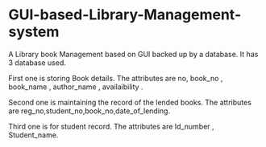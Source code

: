 # GUI-based-Library-Management-system
A Library book Management based on GUI backed up by a database.
It has 3 database used.

First one is storing Book details.
The attributes are no, book_no , book_name , author_name , availaibility .

Second one is maintaining the record of the lended books.
The attributes are reg_no,student_no,book_no,date_of_lending.

Third one is for student record.
The attributes are Id_number , Student_name.
